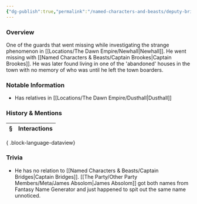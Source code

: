 ```yaml
---
{"dg-publish":true,"permalink":"/named-characters-and-beasts/deputy-bridges/","tags":["NPC"],"updated":"2025-05-30T12:45:29.664+01:00"}
---
```


### Overview
One of the guards that went missing while investigating the strange phenomenon in [[Locations/The Dawn Empire/Newhall\|Newhall]]. He went missing with [[Named Characters & Beasts/Captain Brookes\|Captain Brookes]]. He was later found living in one of the 'abandoned' houses in the town with no memory of who was until he left the town boarders. 

### Notable Information 
- Has relatives in [[Locations/The Dawn Empire/Dusthall\|Dusthall]] 

### History & Mentions
| § | Interactions |
| - | ------------ |

{ .block-language-dataview}

### Trivia 
- He has no relation to [[Named Characters & Beasts/Captain Bridges\|Captain Bridges]]. [[The Party/Other Party Members/Meta/James Absolom\|James Absolom]] got both names from Fantasy Name Generator and just happened to spit out the same name unnoticed. 